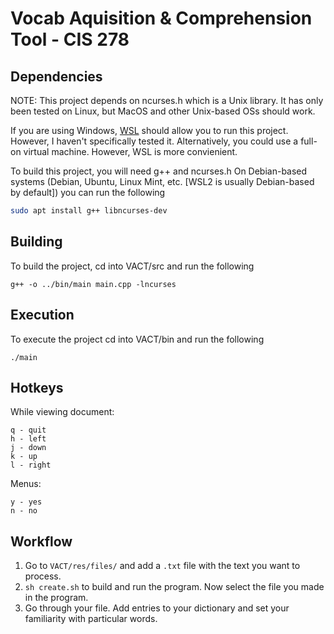 # Vocab Aquisition & Comprehension Tool - CIS 278

## Dependencies
NOTE: This project depends on ncurses.h which is a Unix library. It has only been tested on Linux, but MacOS and other Unix-based OSs should work. 

If you are using Windows, [WSL](https://learn.microsoft.com/en-us/windows/wsl/install) should allow you to run this project. However, I haven't specifically tested it. Alternatively, you could use a full-on virtual machine. However, WSL is more convienient.

To build this project, you will need g++ and ncurses.h
On Debian-based systems (Debian, Ubuntu, Linux Mint, etc. [WSL2 is usually Debian-based by default]) you can run the following
```bash
sudo apt install g++ libncurses-dev
```

## Building
To build the project, cd into VACT/src and run the following
```
g++ -o ../bin/main main.cpp -lncurses
```
## Execution
To execute the project cd into VACT/bin and run the following
```
./main
```

## Hotkeys
While viewing document:
```
q - quit
h - left
j - down
k - up
l - right
```

Menus:
```
y - yes
n - no
```
## Workflow
1. Go to ```VACT/res/files/``` and add a ```.txt``` file with the text you want to process.
2. ```sh create.sh``` to build and run the program. Now select the file you made in the program.
3. Go through your file. Add entries to your dictionary and set your familiarity with particular words.
